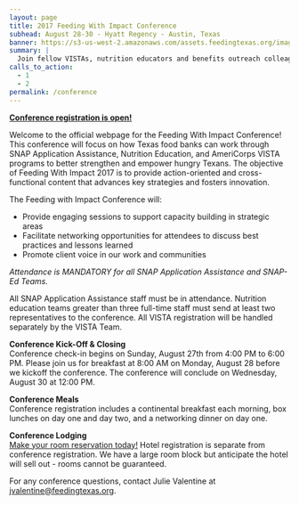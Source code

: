 ```yaml
---
layout: page
title: 2017 Feeding With Impact Conference
subhead: August 28-30 - Hyatt Regency - Austin, Texas
banner: https://s3-us-west-2.amazonaws.com/assets.feedingtexas.org/images/banners/banner-02.jpg
summary: |
  Join fellow VISTAs, nutrition educators and benefits outreach colleagues in Austin for the third annual “Feeding With Impact” Conference. 
calls_to_action:
  - 1
  - 2
permalink: /conference
---
```

**[Conference registration is open!](https://feedingtexas.az1.qualtrics.com/SE/?SID=SV_7Qy8fYS7BWbgHpH&Q_JFE=0)**

Welcome to the official webpage for the Feeding With Impact Conference! This conference will focus on how Texas food banks can work through SNAP Application Assistance, Nutrition Education, and AmeriCorps VISTA programs to better strengthen and empower hungry Texans. The objective of Feeding With Impact 2017 is to provide action-oriented and cross-functional content that advances key strategies and fosters innovation.

The Feeding with Impact Conference will:    

* Provide engaging sessions to support capacity building in strategic areas
* Facilitate networking opportunities for attendees to discuss best practices and lessons learned
* Promote client voice in our work and communities 

*Attendance is MANDATORY for all SNAP Application Assistance and SNAP-Ed Teams.*      

All SNAP Application Assistance staff must be in attendance. Nutrition education teams greater than three full-time staff must send at least two representatives to the conference. All VISTA registration will be handled separately by the VISTA Team.

**Conference Kick-Off & Closing**     
Conference check-in begins on Sunday, August 27th from 4:00 PM to 6:00 PM. Please join us for breakfast at 8:00 AM on Monday, August 28 before we kickoff the conference. The conference will conclude on Wednesday, August 30 at 12:00 PM. 

**Conference Meals**     
Conference registration includes a continental breakfast each morning, box lunches on day one and day two, and a networking dinner on day one. 

**Conference Lodging**     
[Make your room reservation today!](https://www.feedingtexas.org/conference-hotel) Hotel registration is separate from conference registration. We have a large room block but anticipate the hotel will sell out - rooms cannot be guaranteed.

For any conference questions, contact Julie Valentine at jvalentine@feedingtexas.org.
